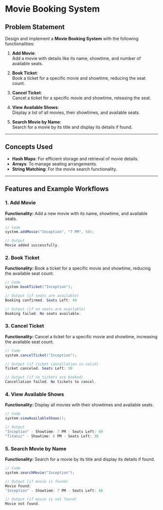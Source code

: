 # Movie Booking System  

## Problem Statement  
Design and implement a **Movie Booking System** with the following functionalities:  

1. **Add Movie**:  
   Add a movie with details like its name, showtime, and number of available seats.  

2. **Book Ticket**:  
   Book a ticket for a specific movie and showtime, reducing the seat count.  

3. **Cancel Ticket**:  
   Cancel a ticket for a specific movie and showtime, releasing the seat.  

4. **View Available Shows**:  
   Display a list of all movies, their showtimes, and available seats.  

5. **Search Movie by Name**:  
   Search for a movie by its title and display its details if found.  

---

## Concepts Used  
- **Hash Maps**: For efficient storage and retrieval of movie details.  
- **Arrays**: To manage seating arrangements.  
- **String Matching**: For the movie search functionality.  

---

## Features and Example Workflows  

### 1. Add Movie  
**Functionality:** Add a new movie with its name, showtime, and available seats.  

```java
// Code
system.addMovie("Inception", "7 PM", 50);

// Output
Movie added successfully.
```

### 2. Book Ticket
**Functionality:** Book a ticket for a specific movie and showtime, reducing the available seat count.

```java
// Code
system.bookTicket("Inception");

// Output (if seats are available)
Booking confirmed. Seats Left: 49

// Output (if no seats are available)
Booking failed. No seats available.
```

### 3. Cancel Ticket
**Functionality:** Cancel a ticket for a specific movie and showtime, increasing the available seat count.
```java
// Code
system.cancelTicket("Inception");

// Output (if ticket cancellation is valid)
Ticket canceled. Seats Left: 50

// Output (if no tickets are booked)
Cancellation failed. No tickets to cancel.

```
### 4. View Available Shows
**Functionality:** Display all movies with their showtimes and available seats.

```java
// Code
system.viewAvailableShows();

// Output
"Inception" - Showtime: 7 PM - Seats Left: 49
"Titanic" - Showtime: 6 PM - Seats Left: 30

```
### 5. Search Movie by Name
**Functionality:** Search for a movie by its title and display its details if found.

```java
// Code
system.searchMovie("Inception");

// Output (if movie is found)
Movie Found:
"Inception" - Showtime: 7 PM - Seats Left: 49

// Output (if movie is not found)
Movie not found.

```